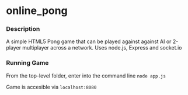 # online_pong
### Description
A simple HTML5 Pong game that can be played against against AI or 2-player multiplayer across a network. Uses node.js, Express and socket.io

### Running Game
From the top-level folder, enter into the command line
`node app.js`

Game is accesible via `localhost:8080`
